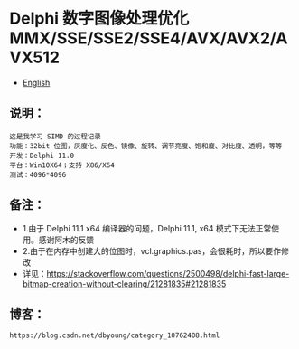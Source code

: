 # Delphi 数字图像处理优化 MMX/SSE/SSE2/SSE4/AVX/AVX2/AVX512

- [English](readme.md)

## 说明：
    这是我学习 SIMD 的过程记录
    功能：32bit 位图，灰度化、反色、镜像、旋转、调节亮度、饱和度、对比度、透明，等等
    开发：Delphi 11.0
    平台：Win10X64；支持 X86/X64
    测试：4096*4096

## 备注：
- 1.由于 Delphi 11.1 x64 编译器的问题，Delphi 11.1, x64 模式下无法正常使用。感谢阿木的反馈
- 2.由于在内存中创建大的位图时，vcl.graphics.pas，会很耗时，所以要作修改
-   详见：https://stackoverflow.com/questions/2500498/delphi-fast-large-bitmap-creation-without-clearing/21281835#21281835
  
## 博客：
    https://blog.csdn.net/dbyoung/category_10762408.html
